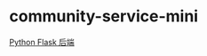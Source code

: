# community-service-mini

[Python Flask 后端](https://github.com/Vincent-Vic/community-service-pyserver)
